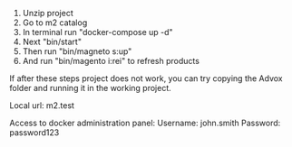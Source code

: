 1. Unzip project
2. Go to m2 catalog
3. In terminal run "docker-compose up -d"
4. Next "bin/start"
5. Then run "bin/magneto s:up"
6. And run "bin/magento i:rei" to refresh products

If after these steps project does not work, you can try copying the Advox folder and running it in the working project.

Local url: m2.test

Access to docker administration panel:
Username: john.smith
Password: password123
